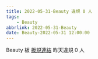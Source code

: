 ```yaml
---
title: 2022-05-31-Beauty 違規 0 人
tags:
    - Beauty
abbrlink: 2022-05-31-Beauty
date: Beauty-2022-05-31 12:00:00
---
```

Beauty 板 [板規連結](https://www.ptt.cc/bbs/Beauty/M.1630069980.A.84B.html)
昨天違規 0 人

